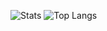 ![Stats]([https://github-readme-stats.vercel.app/api/top-langs/?username=konstantin-lukas&size_weight=0.5&count_weight=0.5&theme=tokyonight](https://github-readme-streak-stats.herokuapp.com/?user=konstantin-lukas&theme=tokyonight))
![Top Langs](https://github-readme-stats.vercel.app/api/top-langs/?username=konstantin-lukas&size_weight=0.5&count_weight=0.5&theme=tokyonight)
